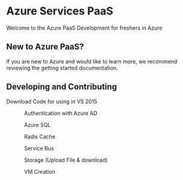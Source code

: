 # Azure Services PaaS

Welcome to the Azure PaaS Development for freshers in Azure

<h2>New to Azure PaaS?</h2>

If you are new to Azure and would like to learn more, we recommend reviewing the getting started documentation.
<h2>Developing and Contributing</h2>

Download Code for using in VS 2015
<ul>
<ol> Authentication with Azure AD </ol>
<ol> Azure SQL </ol>
<ol> Radis Cache</ol>
<ol> Service Bus</ol>
<ol> Storage (Upload File & download)</ol>
<ol> VM Creation</ol>
</ul>
